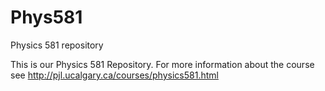 # Phys581
Physics 581 repository

This is our Physics 581 Repository. For more information about the course see http://pjl.ucalgary.ca/courses/physics581.html
